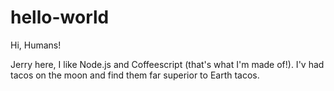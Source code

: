 hello-world
===========

Hi, Humans!

Jerry here, I like Node.js and Coffeescript (that's what I'm made of!).
I'v had tacos on the moon and find them far superior to Earth tacos.
